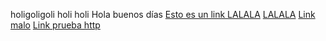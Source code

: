 holigoligoli holi holi
Hola buenos días
[Esto es un link ](https://github.com/Laboratoria/SCL013-md-links)
[LALALA](https://nodejs.org/)
[LALALA](https://developers.google.com/v8/)
[Link malo](https://gist.github.com/rxjjaviers/7360908)
[Link prueba http](http://gist.github.com/rxjjaviers/7360908)
